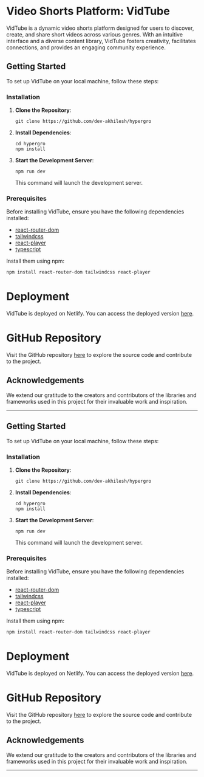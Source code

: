 
# Video Shorts Platform: VidTube

VidTube is a dynamic video shorts platform designed for users to discover, create, and share short videos across various genres. With an intuitive interface and a diverse content library, VidTube fosters creativity, facilitates connections, and provides an engaging community experience.

## Getting Started

To set up VidTube on your local machine, follow these steps:

### Installation

1. **Clone the Repository**: 
   ```
   git clone https://github.com/dev-akhilesh/hypergro
   ```

2. **Install Dependencies**: 
   ```
   cd hypergro
   npm install
   ```

3. **Start the Development Server**: 
   ```
   npm run dev
   ```
   This command will launch the development server.

### Prerequisites

Before installing VidTube, ensure you have the following dependencies installed:

- [react-router-dom](https://www.npmjs.com/package/react-router-dom)
- [tailwindcss](https://www.npmjs.com/package/tailwindcss)
- [react-player](https://www.npmjs.com/package/react-player)
- [typescript](https://www.typescriptlang.org/)

Install them using npm:
```bash
npm install react-router-dom tailwindcss react-player
```

# Deployment

VidTube is deployed on Netlify. You can access the deployed version [here](https://hypergro-nu.vercel.app/).

# GitHub Repository

Visit the GitHub repository [here](https://github.com/dev-akhilesh/hypergro) to explore the source code and contribute to the project.

## Acknowledgements

We extend our gratitude to the creators and contributors of the libraries and frameworks used in this project for their invaluable work and inspiration.

---



## Getting Started

To set up VidTube on your local machine, follow these steps:

### Installation

1. **Clone the Repository**: 
   ```
   git clone https://github.com/dev-akhilesh/hypergro
   ```

2. **Install Dependencies**: 
   ```
   cd hypergro
   npm install
   ```

3. **Start the Development Server**: 
   ```
   npm run dev
   ```
   This command will launch the development server.

### Prerequisites

Before installing VidTube, ensure you have the following dependencies installed:

- [react-router-dom](https://www.npmjs.com/package/react-router-dom)
- [tailwindcss](https://www.npmjs.com/package/tailwindcss)
- [react-player](https://www.npmjs.com/package/react-player)
- [typescript](https://www.typescriptlang.org/)

Install them using npm:
```bash
npm install react-router-dom tailwindcss react-player
```

# Deployment

VidTube is deployed on Netlify. You can access the deployed version [here](https://hypergro-nu.vercel.app/).

# GitHub Repository

Visit the GitHub repository [here](https://github.com/dev-akhilesh/hypergro) to explore the source code and contribute to the project.

## Acknowledgements

We extend our gratitude to the creators and contributors of the libraries and frameworks used in this project for their invaluable work and inspiration.

---

